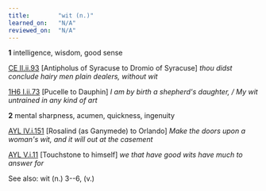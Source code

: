 ```yaml
---
title:        "wit (n.)"
learned_on:   "N/A"
reviewed_on:  "N/A"
---
```


**1** intelligence, wisdom, good sense

[CE II.ii.93](https://www.shakespeareswords.com/Public/Play.aspx?Act=2&Scene=2&WorkId=1#112895) \[Antipholus of Syracuse to Dromio of Syracuse\] *thou didst conclude hairy men plain dealers, without wit*

[1H6 I.ii.73](https://www.shakespeareswords.com/Public/Play.aspx?Act=1&Scene=2&WorkId=25#201194) \[Pucelle to Dauphin\] *I am by birth a shepherd's daughter, / My wit untrained in any kind of art*

**2** mental sharpness, acumen, quickness, ingenuity

[AYL IV.i.151](https://www.shakespeareswords.com/Public/Play.aspx?Act=4&Scene=1&WorkId=26#207256) \[Rosalind (as Ganymede) to Orlando\] *Make the doors upon a woman's wit, and it will out at the casement*

[AYL V.i.11](https://www.shakespeareswords.com/Public/Play.aspx?Act=5&Scene=1&WorkId=26#207616) \[Touchstone to himself\] *we that have good wits have much to answer for*

See also: wit (n.) 3--6, (v.)

